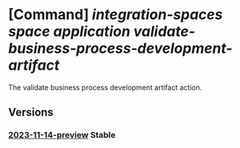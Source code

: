 # [Command] _integration-spaces space application validate-business-process-development-artifact_

The validate business process development artifact action.

## Versions

### [2023-11-14-preview](/Resources/mgmt-plane/L3N1YnNjcmlwdGlvbnMve30vcmVzb3VyY2Vncm91cHMve30vcHJvdmlkZXJzL21pY3Jvc29mdC5pbnRlZ3JhdGlvbnNwYWNlcy9zcGFjZXMve30vYXBwbGljYXRpb25zL3t9L3ZhbGlkYXRlYnVzaW5lc3Nwcm9jZXNzZGV2ZWxvcG1lbnRhcnRpZmFjdA==/2023-11-14-preview.xml) **Stable**

<!-- mgmt-plane /subscriptions/{}/resourcegroups/{}/providers/microsoft.integrationspaces/spaces/{}/applications/{}/validatebusinessprocessdevelopmentartifact 2023-11-14-preview -->

